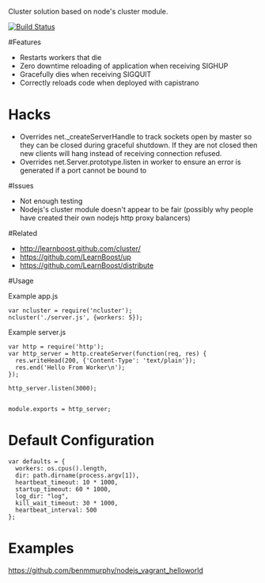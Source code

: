 Cluster solution based on node's cluster module.

[![Build Status](https://secure.travis-ci.org/benmmurphy/ncluster.png)](http://travis-ci.org/benmmurphy/ncluster)

#Features

* Restarts workers that die
* Zero downtime reloading of application when receiving SIGHUP
* Gracefully dies when receiving SIGQUIT
* Correctly reloads code when deployed with capistrano

# Hacks

* Overrides net._createServerHandle to track sockets open by master so they can be closed during graceful shutdown. If they are not closed then new clients will hang instead of receiving connection refused.
* Overrides net.Server.prototype.listen in worker to ensure an error is generated if a port cannot be bound to

#Issues

* Not enough testing
* Nodejs's cluster module doesn't appear to be fair (possibly why people have created their own nodejs http proxy balancers)

#Related

* http://learnboost.github.com/cluster/
* https://github.com/LearnBoost/up
* https://github.com/LearnBoost/distribute

#Usage

Example app.js

    var ncluster = require('ncluster');
    ncluster('./server.js', {workers: 5});

Example server.js

    var http = require('http');
    var http_server = http.createServer(function(req, res) {
      res.writeHead(200, {'Content-Type': 'text/plain'});
      res.end('Hello From Worker\n');
    });

    http_server.listen(3000);


    module.exports = http_server;

# Default Configuration

    var defaults = {
      workers: os.cpus().length,
      dir: path.dirname(process.argv[1]),
      heartbeat_timeout: 10 * 1000,
      startup_timeout: 60 * 1000,
      log_dir: "log",
      kill_wait_timeout: 30 * 1000,
      heartbeat_interval: 500
    };

# Examples

https://github.com/benmmurphy/nodejs_vagrant_helloworld



